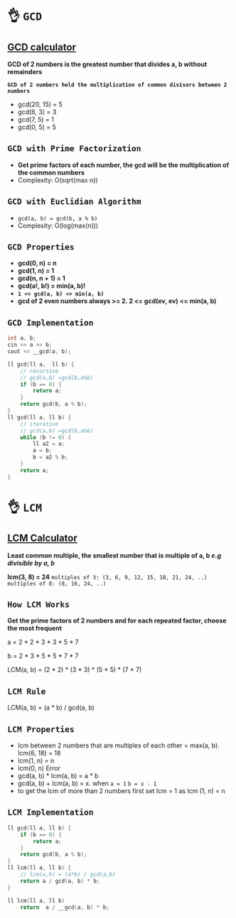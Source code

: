 # 👌 `GCD`
## [GCD calculator](https://www.mathsisfun.com/greatest-common-factor-tool.html)

**GCD of 2 numbers is the greatest number that divides a, b without remainders**

**`GCD of 2 numbers held the multiplication of common divisors between 2 numbers`**
- gcd(20, 15) = 5
- gcd(6, 3) = 3
- gcd(7, 5) = 1
- gcd(0, 5) = 5

## `GCD with Prime Factorization` 
- **Get prime factors of each number, the gcd will be the multiplication of the common numbers**
- Complexity: O(sqrt(max n))

## `GCD with Euclidian Algorithm`
- `gcd(a, b) = gcd(b, a % b)`
- Complexity: O(log(max(n)))

## `GCD Properties`
- **gcd(0, n) = n**
- **gcd(1, n) = 1**
- **gcd(n, n + 1) = 1**
- **gcd(a!, b!) = min(a, b)!**
- **`1 <= gcd(a, b) <= min(a, b)`**
- **gcd of 2 even numbers always >= 2. 2 <= gcd(ev, ev) <= min(a, b)**

## `GCD Implementation`
```cpp
int a, b;
cin >> a >> b;
cout << __gcd(a, b);
```
```cpp
ll gcd(ll a,  ll b) {
    // recursive 
    // gcd(a,b) =gcd(b,a%b)
    if (b == 0) {
        return a;
    }
    return gcd(b, a % b);
}
ll gcd(ll a, ll b) {
    // iterative 
    // gcd(a,b) =gcd(b,a%b)
    while (b != 0) {
        ll a2 = a;
        a = b;
        b = a2 % b;
    }
    return a;
}
```

# 👌 `LCM`
## [LCM Calculator](https://www.mathsisfun.com/least-common-multiple-tool.html)


**Least common multiple, the smallest number that is multiple of a, b *e.g divisible by a, b***

**lcm(3, 8) = 24** `multiples of 3: (3, 6, 9, 12, 15, 18, 21, 24, ..)` `multiples of 8: (8, 16, 24, ..)`

## `How LCM Works`
**Get the prime factors of 2 numbers and for each repeated factor, choose the most frequent**

a = 2 * 2 * 3 * 3 * 5 * 7

b = 2 * 3 * 5 * 5 * 7 * 7

LCM(a, b) = (2 * 2) * (3 * 3) * (5 * 5) * (7 * 7)

## `LCM Rule`
LCM(a, b) = (a * b) / gcd(a, b)

## `LCM Properties`
- lcm between 2 numbers that are multiples of each other = max(a, b). lcm(6, 18) = 18
- lcm(1, n) = n
- lcm(0, n) Error
- gcd(a, b) * lcm(a, b) = a * b
- gcd(a, b) + lcm(a, b) = x. when `a = 1` `b = x - 1`
- to get the lcm of more than 2 numbers first set lcm = 1 as lcm (1, n) = n

## `LCM Implementation`
```cpp
ll gcd(ll a, ll b) {
    if (b == 0) {
        return a;
    }
    return gcd(b, a % b);
}
ll lcm(ll a, ll b) {
    // lcm(a,b) = (a*b) / gcd(a,b)
    return a / gcd(a, b) * b;
}
```
```cpp
ll lcm(ll a, ll b)
    return  a / __gcd(a, b) * b;
```
